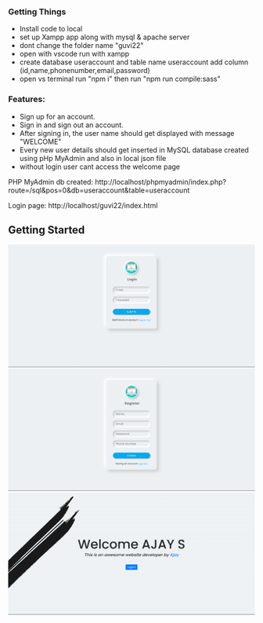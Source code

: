 ### Getting Things
* Install code to local
* set up Xampp app along with mysql & apache server
* dont change the folder name "guvi22" 
* open with vscode run with xampp
* create database useraccount and table name useraccount add column (id,name,phonenumber,email,password)
* open vs terminal run "npm i" then run "npm run compile:sass"

### Features:
* Sign up for an account.
* Sign in and sign out  an account.
* After signing in, the user name should get displayed with message "WELCOME"
* Every new user details should get inserted in MySQL database created using pHp MyAdmin and also in local json file
* without login user cant access the welcome page

PHP MyAdmin db created:
http://localhost/phpmyadmin/index.php?route=/sql&pos=0&db=useraccount&table=useraccount

Login page:
http://localhost/guvi22/index.html

## Getting Started

![Screenshot (59)](https://github.com/ajayaj2001/guvi22/blob/main/screenshots/login.png?raw=true)
![Screenshot (55)](https://github.com/ajayaj2001/guvi22/blob/main/screenshots/signup.png?raw=true)
![3-User login](https://github.com/ajayaj2001/guvi22/blob/main/screenshots/welcome.png?raw=true)


